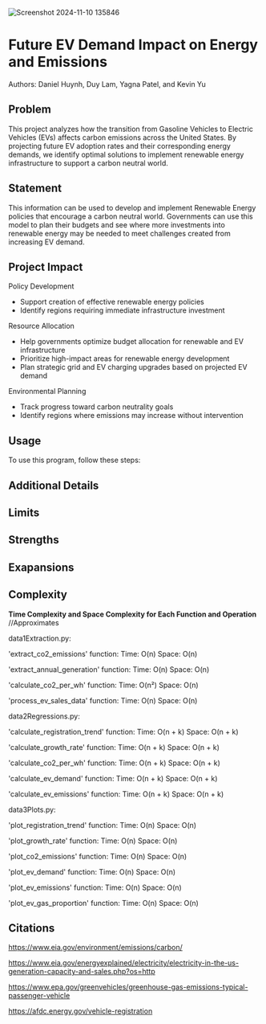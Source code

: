 

![Screenshot 2024-11-10 135846](https://github.com/user-attachments/assets/66baea72-f700-442b-b0fa-742600d95c47)

# Future EV Demand Impact on Energy and Emissions
Authors: Daniel Huynh, Duy Lam, Yagna Patel, and Kevin Yu

## Problem
This project analyzes how the transition from Gasoline Vehicles to Electric Vehicles (EVs) affects carbon emissions across the United States. By projecting future EV adoption rates and their corresponding energy demands, we identify optimal solutions to implement renewable energy infrastructure to support a carbon neutral world.

## Statement
This information can be used to develop and implement Renewable Energy policies that encourage a carbon neutral world. Governments can use this model to plan their budgets and see where more investments into renewable energy may be needed to meet challenges created from increasing EV demand.

## Project Impact

Policy Development
- Support creation of effective renewable energy policies
- Identify regions requiring immediate infrastructure investment

Resource Allocation
- Help governments optimize budget allocation for renewable and EV infrastructure
- Prioritize high-impact areas for renewable energy development
- Plan strategic grid and EV charging upgrades based on projected EV demand

Environmental Planning
- Track progress toward carbon neutrality goals
- Identify regions where emissions may increase without intervention

## Usage
To use this program, follow these steps:

## Additional Details

## Limits

## Strengths

## Exapansions

## Complexity
**Time Complexity and Space Complexity for Each Function and Operation** //Approximates

data1Extraction.py:

'extract_co2_emissions' function: Time: O(n) Space: O(n)

'extract_annual_generation' function: Time: O(n) Space: O(n)

'calculate_co2_per_wh' function: Time: O(n²) Space: O(n)

'process_ev_sales_data' function: Time: O(n) Space: O(n)

data2Regressions.py:

'calculate_registration_trend' function: Time: O(n + k) Space: O(n + k)

'calculate_growth_rate' function: Time: O(n + k) Space: O(n + k)

'calculate_co2_per_wh' function: Time: O(n + k) Space: O(n + k)

'calculate_ev_demand' function: Time: O(n + k) Space: O(n + k)

'calculate_ev_emissions' function: Time: O(n + k) Space: O(n + k)

data3Plots.py:

'plot_registration_trend' function: Time: O(n) Space: O(n)

'plot_growth_rate' function: Time: O(n) Space: O(n)

'plot_co2_emissions' function: Time: O(n) Space: O(n)

'plot_ev_demand' function: Time: O(n) Space: O(n)

'plot_ev_emissions' function: Time: O(n) Space: O(n)

'plot_ev_gas_proportion' function: Time: O(n) Space: O(n)


## Citations

https://www.eia.gov/environment/emissions/carbon/

https://www.eia.gov/energyexplained/electricity/electricity-in-the-us-generation-capacity-and-sales.php?os=http

https://www.epa.gov/greenvehicles/greenhouse-gas-emissions-typical-passenger-vehicle

https://afdc.energy.gov/vehicle-registration

